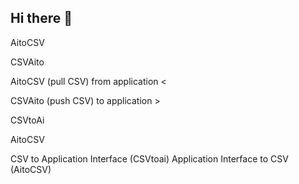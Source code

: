 ## Hi there 👋

AitoCSV

CSVAito

AitoCSV (pull CSV) from application <


CSVAito (push CSV) to application   >

CSVtoAi 


AitoCSV

CSV to Application Interface  (CSVtoai)
Application Interface to CSV  (AitoCSV)

<!--
**aitocsv/aitocsv** is a ✨ _special_ ✨ repository because its `README.md` (this file) appears on your GitHub profile.

Here are some ideas to get you started:

- 🔭 I’m currently working on ...
- 🌱 I’m currently learning ...
- 👯 I’m looking to collaborate on ...
- 🤔 I’m looking for help with ...
- 💬 Ask me about ...
- 📫 How to reach me: ...
- 😄 Pronouns: ...
- ⚡ Fun fact: ...
-->
